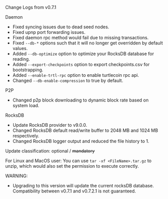 Change Logs from v0.7.1

Daemon
- Fixed syncing issues due to dead seed nodes.
- Fixed upnp port forwarding issues.
- Fixed daemon rpc method would fail due to missing transactions.
- Fixed `--db-*` options such that it will no longer get overridden by default values.
- Added `--db-optimize` option to optimize your RocksDB database for reading.
- Added `--export-checkpoints` option to export checkpoints.csv for bootstrapping.
- Added `--enable-trtl-rpc` option to enable turtlecoin rpc api.
- Changed `--db-enable-compression` to true by default.

P2P
- Changed p2p block downloading to dynamic block rate based on system load.

RocksDB
- Update RocksDB provider to v9.0.0.
- Changed RocksDB default read/write buffer to 2048 MB and 1024 MB respectively.
- Changed RocksDB logger output and reduced the file history to 1.

Update classification: optional / ~~mandatory~~

For Linux and MacOS user: You can use `tar -xf <FileName>.tar.gz` to unzip, which would also set the permission to execute correctly.

WARNING:
- Upgrading to this version will update the current rocksDB database. Compatibility between v0.7.1 and v0.7.2.1 is not guaranteed. 